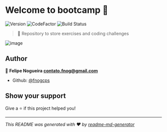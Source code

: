 # Welcome to bootcamp 👋
![Version](https://img.shields.io/npm/v/bootcamp.svg)
![CodeFactor](https://www.codefactor.io/repository/github/fnogcps/bootcamp/badge)
![Build Status](https://travis-ci.com/fnogcps/bootcamp.svg?branch=master)
  
> :triangular_flag_on_post: Repository to store exercises and coding challenges

![image](https://i.imgur.com/rn68FQx.png)

## Author

👤 **Felipe Nogueira <contato.fnog@gmail.com>**

* Github: [@fnogcps](https://github.com/fnogcps)

## Show your support

Give a ⭐️ if this project helped you!


***
_This README was generated with ❤️ by [readme-md-generator](https://github.com/kefranabg/readme-md-generator)_
